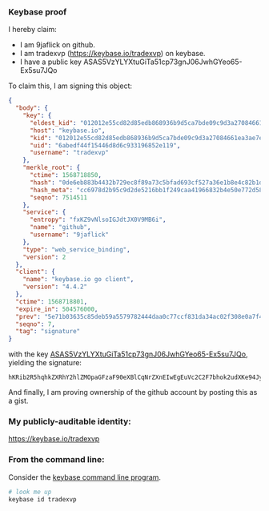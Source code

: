 ### Keybase proof

I hereby claim:

  * I am 9jaflick on github.
  * I am tradexvp (https://keybase.io/tradexvp) on keybase.
  * I have a public key ASAS5VzYLYXtuGiTa51cp73gnJ06JwhGYeo65-Ex5su7JQo

To claim this, I am signing this object:

```json
{
  "body": {
    "key": {
      "eldest_kid": "012012e55cd82d85edb868936b9d5ca7bde09c9d3a27084661ea3ae7e131e6cbbb250a",
      "host": "keybase.io",
      "kid": "012012e55cd82d85edb868936b9d5ca7bde09c9d3a27084661ea3ae7e131e6cbbb250a",
      "uid": "6abedf44f15446d8d6c933196852e119",
      "username": "tradexvp"
    },
    "merkle_root": {
      "ctime": 1568718850,
      "hash": "0de6eb883b4432b729ec8f89a73c5bfad693cf527a36e1b8e4c82b1d4d403bad06f0b8175580ed50c759271f96bd75018e0a2b505b0d1a7bd775ccaa1d007543",
      "hash_meta": "cc6978d2b95c9d2de5216bb1f249caa41966832b4e50e772d58fd098f152c159",
      "seqno": 7514511
    },
    "service": {
      "entropy": "fxKZ9vNlsoIGJdtJX0V9MB6i",
      "name": "github",
      "username": "9jaflick"
    },
    "type": "web_service_binding",
    "version": 2
  },
  "client": {
    "name": "keybase.io go client",
    "version": "4.4.2"
  },
  "ctime": 1568718801,
  "expire_in": 504576000,
  "prev": "5e71b03635c85deb59a5579782444daa0c77ccf831da34ac02f308e0a7f44c23",
  "seqno": 7,
  "tag": "signature"
}
```

with the key [ASAS5VzYLYXtuGiTa51cp73gnJ06JwhGYeo65-Ex5su7JQo](https://keybase.io/tradexvp), yielding the signature:

```
hKRib2R5hqhkZXRhY2hlZMOpaGFzaF90eXBlCqNrZXnEIwEgEuVc2C2F7bhok2udXKe94JydOicIRmHqOufhMebLuyUKp3BheWxvYWTESpcCB8QgXnGwNjXIXetZpVeXgkRNqgx3zPgx2jSsAvMI4Kf0TCPEIM2sz8V992nHSbvMdiThgKlD9H8lNjoglbQKMNP4AOq1AgHCo3NpZ8RAYdz52NMOtoY7Mf2tryB/Cr5cd8W4VfrF9cz6COuNA65hg3OzWjbvYwhi3GMYo6/q/CPAEJNir1J+ZQlBRRXxDKhzaWdfdHlwZSCkaGFzaIKkdHlwZQildmFsdWXEINmK/3L0kC7PJ/uMDlBvdMhTGneA5BRxByPam+MEfAeoo3RhZ80CAqd2ZXJzaW9uAQ==

```

And finally, I am proving ownership of the github account by posting this as a gist.

### My publicly-auditable identity:

https://keybase.io/tradexvp

### From the command line:

Consider the [keybase command line program](https://keybase.io/download).

```bash
# look me up
keybase id tradexvp
```

